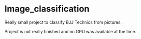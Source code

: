 # Image_classification

Really small project to classify BJJ Technics from pictures.

Project is not really finished and no GPU was available at the time.
